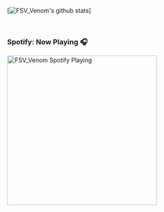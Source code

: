 [![FSV_Venom's github stats](https://github-readme-stats.fsv-venom.vercel.app/api?username=FSV-Venom&theme=react&show_icons=true&count_private=true)]

<br />

### Spotify: Now Playing 🎧

[<img src="https://https://novatorem-iota-lime.vercel.app//api/spotify" alt="FSV_Venom Spotify Playing" width="350" />](https://open.spotify.com/user/hnw8p74a5b70em36uandbmvvk)
